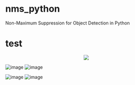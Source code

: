 # nms_python
Non-Maximum Suppression for Object Detection in Python

# test
<div align=center><img src="https://github.com/bruceyang2012/nms_python/blob/master/images/Original_0.jpg" img src="https://github.com/bruceyang2012/nms_python/blob/master/images/After_NMS_0.jpg"/></div>

![image](https://github.com/bruceyang2012/nms_python/blob/master/images/Original_1.jpg) ![image](https://github.com/bruceyang2012/nms_python/blob/master/images/After_NMS_1.jpg)

![image](https://github.com/bruceyang2012/nms_python/blob/master/images/Original_2.jpg) ![image](https://github.com/bruceyang2012/nms_python/blob/master/images/After_NMS_2.jpg)
